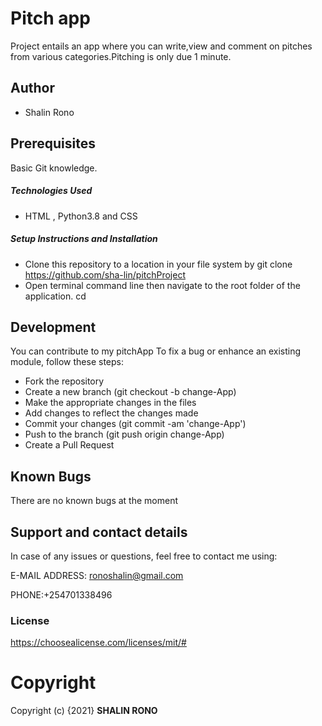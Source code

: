 # Pitch app
Project entails an app where you can write,view and comment on pitches from various categories.Pitching is only due 1 minute.
## Author 
* Shalin Rono
## Prerequisites
Basic Git knowledge.
##### Technologies Used
- HTML , Python3.8 and CSS
##### Setup Instructions and Installation
- Clone this repository to a location in your file system by git clone https://github.com/sha-lin/pitchProject 
- Open terminal command line then navigate to the root folder of the application.   cd <name of app>
## Development
You can contribute to my pitchApp
To fix a bug or enhance an existing module, follow these steps:
- Fork the repository
- Create a new branch (git checkout -b change-App)
- Make the appropriate changes in the files
- Add changes to reflect the changes made
- Commit your changes (git commit -am 'change-App')
- Push to the branch (git push origin change-App)
- Create a Pull Request
## Known Bugs
There are no known bugs at the moment
## Support and contact details
In case of any issues or questions, feel free to contact me using: 

E-MAIL ADDRESS: ronoshalin@gmail.com

PHONE:+254701338496
### **License**
https://choosealicense.com/licenses/mit/#

# **Copyright**
Copyright (c) {2021} **SHALIN RONO**
